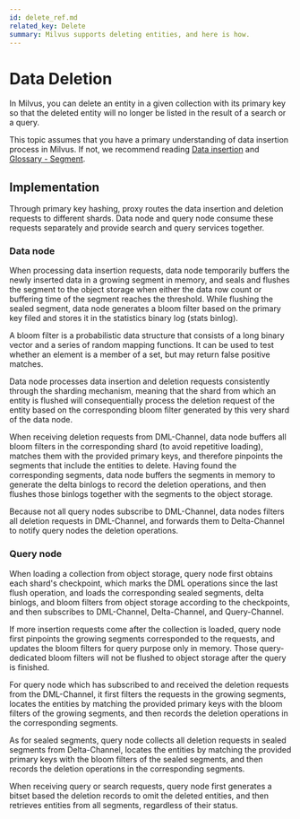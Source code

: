 ```yaml
---
id: delete_ref.md
related_key: Delete
summary: Milvus supports deleting entities, and here is how.
---
```


# Data Deletion

In Milvus, you can delete an entity in a given collection with its primary key so that the deleted entity will no longer be listed in the result of a search or a query.

This topic assumes that you have a primary understanding of data insertion process in Milvus. If not, we recommend reading [Data insertion](data_processing.md#Data-insertion) and [Glossary - Segment](glossary.md#Segment).

## Implementation

Through primary key hashing, proxy routes the data insertion and deletion requests to different shards. Data node and query node consume these requests separately and provide search and query services together.

### Data node

When processing data insertion requests, data node temporarily buffers the newly inserted data in a growing segment in memory, and seals and flushes the segment to the object storage when either the data row count or buffering time of the segment reaches the threshold. While flushing the sealed segment, data node generates a bloom filter based on the primary key filed and stores it in the statistics binary log (stats binlog).

<div class="alert quote">

A bloom filter is a probabilistic data structure that consists of a long binary vector and a series of random mapping functions. It can be used to test whether an element is a member of a set, but may return false positive matches.

</div>

Data node processes data insertion and deletion requests consistently through the sharding mechanism, meaning that the shard from which an entity is flushed will consequentially process the deletion request of the entity based on the corresponding bloom filter generated by this very shard of the data node. 

When receiving deletion requests from DML-Channel, data node buffers all bloom filters in the corresponding shard (to avoid repetitive loading), matches them with the provided primary keys, and therefore pinpoints the segments that include the entities to delete. Having found the corresponding segments, data node buffers the segments in memory to generate the delta binlogs to record the deletion operations, and then flushes those binlogs together with the segments to the object storage.

Because not all query nodes subscribe to DML-Channel, data nodes filters all deletion requests in DML-Channel, and forwards them to Delta-Channel to notify query nodes the deletion operations.

### Query node

When loading a collection from object storage, query node first obtains each shard's checkpoint, which marks the DML operations since the last flush operation, and loads the corresponding sealed segments, delta binlogs, and bloom filters from object storage according to the checkpoints, and then subscribes to DML-Channel, Delta-Channel, and Query-Channel.

If more insertion requests come after the collection is loaded, query node first pinpoints the growing segments corresponded to the requests, and updates the bloom filters for query purpose only in memory. Those query-dedicated bloom filters will not be flushed to object storage after the query is finished.

For query node which has subscribed to and received the deletion requests from the DML-Channel, it first filters the requests in the growing segments, locates the entities by matching the provided primary keys with the bloom filters of the growing segments, and then records the deletion operations in the corresponding segments.

As for sealed segments, query node collects all deletion requests in sealed segments from Delta-Channel, locates the entities by matching the provided primary keys with the bloom filters of the sealed segments, and then records the deletion operations in the corresponding segments.

When receiving query or search requests, query node first generates a bitset based the deletion records to omit the deleted entities, and then retrieves entities from all segments, regardless of their status. 